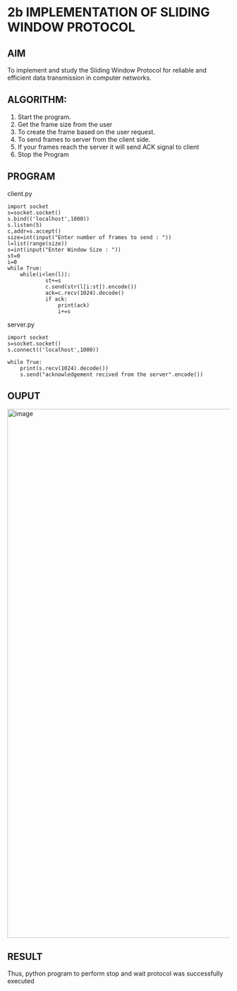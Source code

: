 # 2b IMPLEMENTATION OF SLIDING WINDOW PROTOCOL
## AIM
To implement and study the Sliding Window Protocol for reliable and efficient data transmission in computer networks.
## ALGORITHM:
1. Start the program.
2. Get the frame size from the user
3. To create the frame based on the user request.
4. To send frames to server from the client side.
5. If your frames reach the server it will send ACK signal to client
6. Stop the Program
## PROGRAM
client.py
```
import socket 
s=socket.socket() 
s.bind(('localhost',1000)) 
s.listen(5) 
c,addr=s.accept() 
size=int(input("Enter number of frames to send : ")) 
l=list(range(size)) 
s=int(input("Enter Window Size : ")) 
st=0 
i=0 
while True: 
    while(i<len(l)): 
            st+=s 
            c.send(str(l[i:st]).encode()) 
            ack=c.recv(1024).decode() 
            if ack: 
                print(ack) 
                i+=s
```

server.py
```
import socket 
s=socket.socket() 
s.connect(('localhost',1000)) 
 
while True:    
    print(s.recv(1024).decode()) 
    s.send("acknowledgement recived from the server".encode())
```
## OUPUT

<img width="1920" height="1200" alt="image" src="https://github.com/user-attachments/assets/d812286c-e6f6-4038-b8ca-4c69db18cdaf" />

## RESULT
Thus, python program to perform stop and wait protocol was successfully executed
